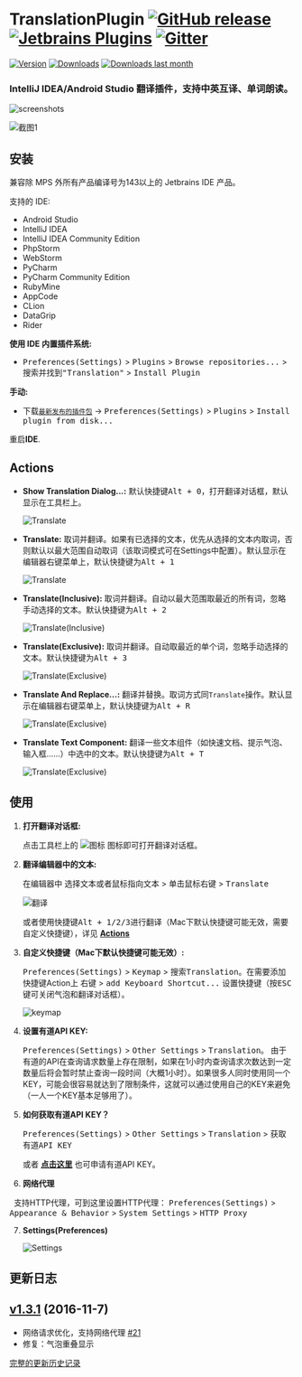 
TranslationPlugin [![GitHub release][release-img]][latest-release] [![Jetbrains Plugins][plugin-img]][plugin] [![Gitter][badge-gitter-img]][badge-gitter]
=================

[![Version](http://phpstorm.espend.de/badge/8579/version)][plugin]
[![Downloads](http://phpstorm.espend.de/badge/8579/downloads)][plugin]
[![Downloads last month](http://phpstorm.espend.de/badge/8579/last-month)][plugin]

### IntelliJ IDEA/Android Studio 翻译插件，支持中英互译、单词朗读。

![screenshots](./images/screenshots.gif)

![截图1](./images/balloon.png)

安装
----

兼容除 MPS 外所有产品编译号为143以上的 Jetbrains IDE 产品。

支持的 IDE:
- Android Studio
- IntelliJ IDEA
- IntelliJ IDEA Community Edition
- PhpStorm
- WebStorm
- PyCharm
- PyCharm Community Edition
- RubyMine
- AppCode
- CLion
- DataGrip
- Rider

**使用 IDE 内置插件系统:**
- <kbd>Preferences(Settings)</kbd> > <kbd>Plugins</kbd> > <kbd>Browse repositories...</kbd> > <kbd>搜索并找到"Translation"</kbd> > <kbd>Install Plugin</kbd>

**手动:**
- 下载[`最新发布的插件包`][latest-release] -> <kbd>Preferences(Settings)</kbd> > <kbd>Plugins</kbd> > <kbd>Install plugin from disk...</kbd>

重启**IDE**.


Actions
-------

- **Show Translation Dialog...:** 默认快捷键<kbd>Alt + 0</kbd>，打开翻译对话框，默认显示在工具栏上。

  ![Translate](./images/action0.gif)

- **Translate:** 取词并翻译。如果有已选择的文本，优先从选择的文本内取词，否则默认以最大范围自动取词（该取词模式可在Settings中配置）。默认显示在编辑器右键菜单上，默认快捷键为<kbd>Alt + 1</kbd>

  ![Translate](./images/action1.gif)

- **Translate(Inclusive):** 取词并翻译。自动以最大范围取最近的所有词，忽略手动选择的文本。默认快捷键为<kbd>Alt + 2</kbd>

  ![Translate(Inclusive)](./images/action2.gif)

- **Translate(Exclusive):** 取词并翻译。自动取最近的单个词，忽略手动选择的文本。默认快捷键为<kbd>Alt + 3</kbd>

  ![Translate(Exclusive)](./images/action3.gif)

- **Translate And Replace...:** 翻译并替换。取词方式同`Translate`操作。默认显示在编辑器右键菜单上，默认快捷键为<kbd>Alt + R</kbd>

  ![Translate(Exclusive)](./images/replace.gif)

- **Translate Text Component:** 翻译一些文本组件（如快速文档、提示气泡、输入框……）中选中的文本。默认快捷键为<kbd>Alt + T</kbd>

  ![Translate(Exclusive)](./images/text_component.gif)
  

使用
----

1. **打开翻译对话框:**

   点击工具栏上的 ![图标](./images/icon.png) 图标即可打开翻译对话框。

2. **翻译编辑器中的文本:**

   在编辑器中 <kbd>选择文本或者鼠标指向文本</kbd> > <kbd>单击鼠标右键</kbd> > <kbd>Translate</kbd>

   ![翻译](./images/editor_popup_menu.png)

   或者使用快捷键<kbd>Alt + 1/2/3</kbd>进行翻译（Mac下默认快捷键可能无效，需要自定义快捷键），详见 **[Actions](#actions)**

3. **自定义快捷键（Mac下默认快捷键可能无效）:**

   <kbd>Preferences(Settings)</kbd> > <kbd>Keymap</kbd> > <kbd>搜索Translation</kbd>。在需要添加快捷键Action上 <kbd>右键</kbd> > <kbd>add Keyboard Shortcut...</kbd> 设置快捷键（按<kbd>ESC</kbd>键可关闭气泡和翻译对话框）。

   ![keymap](./images/keymap.png)

4. **设置有道API KEY:**

   <kbd>Preferences(Settings)</kbd> > <kbd>Other Settings</kbd> > <kbd>Translation</kbd>。 由于有道的API在查询请求数量上存在限制，如果在1小时内查询请求次数达到一定数量后将会暂时禁止查询一段时间（大概1小时）。如果很多人同时使用同一个KEY，可能会很容易就达到了限制条件，这就可以通过使用自己的KEY来避免（一人一个KEY基本足够用了）。

5. **如何获取有道API KEY？**

   <kbd>Preferences(Settings)</kbd> > <kbd>Other Settings</kbd> > <kbd>Translation</kbd> > <kbd>获取有道API KEY</kbd>

   或者 [**点击这里**](http://fanyi.youdao.com/openapi?path=data-mode) 也可申请有道API KEY。

6. **网络代理**

   支持HTTP代理，可到这里设置HTTP代理：
   <kbd>Preferences(Settings)</kbd> > <kbd>Appearance & Behavior</kbd> > <kbd>System Settings</kbd> > <kbd>HTTP Proxy</kbd>

7. **Settings(Preferences)**

   ![Settings](./images/settings.png)


更新日志
--------

## [v1.3.1][v1.3.1] (2016-11-7)

- 网络请求优化，支持网络代理 [#21][#21]
- 修复：气泡重叠显示

[v1.3.1]: https://github.com/YiiGuxing/TranslationPlugin/tree/v1.3.1
[#21]:    https://github.com/YiiGuxing/TranslationPlugin/issues/21 "支持网络代理"

[完整的更新历史记录](./CHANGELOG.md)

[release-img]: https://img.shields.io/github/release/YiiGuxing/TranslationPlugin.svg
[latest-release]: https://github.com/YiiGuxing/TranslationPlugin/releases/latest
[badge-gitter-img]: https://img.shields.io/gitter/room/YiiGuxing/TranslationPlugin.svg
[badge-gitter]: https://gitter.im/TranslationPlugin/Lobby
[plugin-img]: https://img.shields.io/badge/plugin-8579-orange.svg
[plugin]: https://plugins.jetbrains.com/plugin/8579
